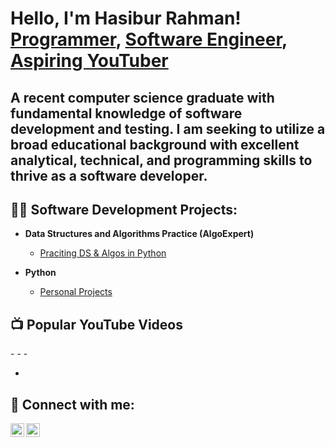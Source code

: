 <h1>Hello, I'm Hasibur Rahman! <br/><a href="https://github.com/hsbrRahman">Programmer</a>, <a href="https://www.linkedin.com/in/rahmanhasibur/">Software Engineer</a>, <a href="https://www.youtube.com/channel/UC8QfZXNxfdE0OTAoZE_z4bA">Aspiring YouTuber</a></h1>
<h2>A recent computer science graduate with fundamental knowledge of software development and testing. I am seeking to utilize a broad educational background with excellent analytical, technical, and programming skills to thrive as a software developer.</h2>

<h2>👨‍💻 Software Development Projects:</h2>

- <b>Data Structures and Algorithms Practice (AlgoExpert)</b>
  - [Praciting DS & Algos in Python](https://github.com/joshmadakor1/Algorithms-Practice)

- <b>Python</b>
  - [Personal Projects](https://github.com/hsbrRahman/Python-Projects)

<h2>📺 Popular YouTube Videos</h2>
-
-
-



-

<h2> 🤳 Connect with me:</h2>

[<img align="left" alt="HasiburRahman | YouTube" width="22px" src="https://cdn.jsdelivr.net/npm/simple-icons@v3/icons/youtube.svg" />][youtube]
[<img align="left" alt="HasiburRahman | LinkedIn" width="22px" src="https://cdn.jsdelivr.net/npm/simple-icons@v3/icons/linkedin.svg" />][linkedin]

[youtube]: https://www.youtube.com/channel/UC8QfZXNxfdE0OTAoZE_z4bA
[linkedin]: https://www.linkedin.com/in/rahmanhasibur/
<!--
**hsbrRahman/hsbrRahman** is a ✨ _special_ ✨ repository because its `README.md` (this file) appears on your GitHub profile.

Here are some ideas to get you started:

- 🔭 I’m currently working on ...
- 🌱 I’m currently learning ...
- 👯 I’m looking to collaborate on ...
- 🤔 I’m looking for help with ...
- 💬 Ask me about ...
- 📫 How to reach me: ...
- 😄 Pronouns: ...
- ⚡ Fun fact: ...
-->
